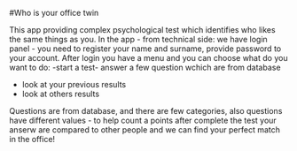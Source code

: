 #Who is your office twin

This app providing complex psychological test which identifies who likes the same things as you. 
In the app - from technical side: we have login panel - you need to register your name and surname, provide password to your account. 
After login you have a menu and you can choose what do you want to do:
 -start a test- answer a few question wchich are from database 
- look at your previous results 
- look at others results 

Questions are from database, and there are few categories, also questions have different values - to help count a points 
after complete the test your anserw are compared to other people and we can find your perfect match in the office! 

